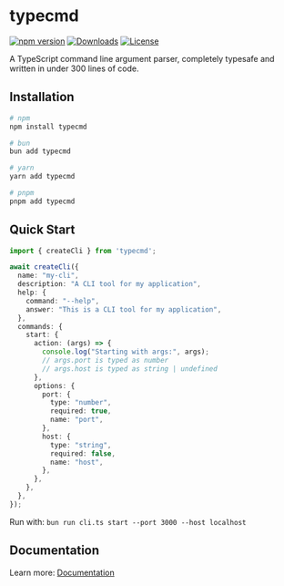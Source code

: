 # typecmd

[![npm version](https://badge.fury.io/js/typecmd.svg)](https://badge.fury.io/js/typecmd)
[![Downloads](https://img.shields.io/npm/dm/typecmd.svg)](https://www.npmjs.com/package/typecmd)
[![License](https://img.shields.io/npm/l/typecmd.svg)](https://github.com/selfmail/brosel/blob/main/packages/typecmd/LICENSE)

A TypeScript command line argument parser, completely typesafe and written in under 300 lines of code.

## Installation

```bash
# npm
npm install typecmd

# bun  
bun add typecmd

# yarn
yarn add typecmd

# pnpm
pnpm add typecmd
```

## Quick Start

```typescript
import { createCli } from 'typecmd';

await createCli({
  name: "my-cli",
  description: "A CLI tool for my application",
  help: {
    command: "--help",
    answer: "This is a CLI tool for my application",
  },
  commands: {
    start: {
      action: (args) => {
        console.log("Starting with args:", args);
        // args.port is typed as number
        // args.host is typed as string | undefined
      },
      options: {
        port: {
          type: "number",
          required: true,
          name: "port",
        },
        host: {
          type: "string", 
          required: false,
          name: "host",
        },
      },
    },
  },
});
```

Run with: `bun run cli.ts start --port 3000 --host localhost`

## Documentation

Learn more: [Documentation](./docs/index.md)